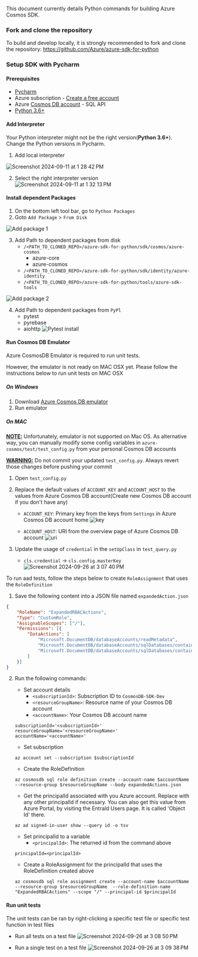This document currently details Python commands for building Azure Cosmos SDK.

### Fork and clone the repository
To build and develop locally, it is strongly recommended to fork and clone the repository: https://github.com/Azure/azure-sdk-for-python

### Setup SDK with Pycharm

#### Prerequisites
* [Pycharm][pycharm]
* Azure subscription - [Create a free account][azure_sub]
* Azure [Cosmos DB account][cosmos_account] - SQL API
* [Python 3.6+][python]

#### Add Interpreter
Your Python interpreter might not be the right version(**Python 3.6+**). Change the Python versions in Pycharm.
1. Add local interpreter

![Screenshot 2024-09-11 at 1 28 42 PM](https://github.com/user-attachments/assets/93b0815b-72e7-40ac-b865-c4f00c7627fa)

2. Select the right interpreter version
![Screenshot 2024-09-11 at 1 32 13 PM](https://github.com/user-attachments/assets/a4a881df-6e37-4a09-884c-dcece4daeefd)

#### Install dependent Packages
1. On the bottom left tool bar, go to `Python Packages`
2. Goto `Add Package` > `From Disk`

![Add package 1](https://github.com/user-attachments/assets/915883ff-f4bb-4a0b-94c0-eebeba740dc3)

3. Add Path to dependent packages from disk
   * `/<PATH_TO_CLONED_REPO>/azure-sdk-for-python/sdk/cosmos/azure-cosmos`
     * azure-core
     * azure-cosmos
   * `/<PATH_TO_CLONED_REPO>/azure-sdk-for-python/sdk/identity/azure-identity`
   * `/<PATH_TO_CLONED_REPO>/azure-sdk-for-python/tools/azure-sdk-tools`

![Add package 2](https://github.com/user-attachments/assets/8c97f03a-8c74-48b5-a194-457815f3260b)

4. Add Path to dependent packages from `PyPl`
   * pytest
   * pyrebase
   * aiohttp
![Pytest install](https://github.com/user-attachments/assets/0c39d706-2c78-4e62-9b0a-9604d088c6f9)

#### Run Cosmos DB Emulator
Azure CosmosDB Emulator is required to run unit tests.

However, the emulator is not ready on MAC OSX yet. Please follow the instructions below to run unit tests on MAC OSX 

##### On Windows
1. Download [Azure Cosmos DB emulator][cosmos_db_emulator]
2. Run emulator

##### On MAC
**<u>NOTE:</u>** Unfortunately, emulator is not supported on Mac OS. As alternative way, you can manually modify some config variables in `azure-cosmos/test/test_config.py` from your personal Cosmos DB accounts

**<u>WARNING:</u>** Do not commit your updated `test_config.py`. Always revert those changes before pushing your commit

1. Open `test_config.py`
2. Replace the default values of `ACCOUNT_KEY` and `ACCOUNT_HOST` to the values from Azure Cosmos DB account(Create new Cosmos DB account if you don't have any)
    - `ACCOUNT_KEY`: Primary key from the keys from `Settings` in Azure Cosmos DB account home
![key](https://github.com/user-attachments/assets/db920127-ee80-4d8d-a79e-503e5ea629e3)

    - `ACCOUNT_HOST`: URI from the overview page of Azure Cosmos DB account
![uri](https://github.com/user-attachments/assets/034a700d-47c7-41ee-90cd-afd534729d37)

3. Update the usage of `credential` in the `setUpClass` in `test_query.py`
    - `cls.credential` -> `cls.config.masterKey`
![Screenshot 2024-09-26 at 3 07 40 PM](https://github.com/user-attachments/assets/146cb09e-2123-4784-831b-4e731376ea92)

To run aad tests, follow the steps below to create `RoleAssignment` that uses the `RoleDefinition`
1. Save the following content into a JSON file named `expandedAction.json`
```json
{
    "RoleName": "ExpandedRBACActions",
    "Type": "CustomRole",
    "AssignableScopes": ["/"],
    "Permissions": [{
        "DataActions": [
            "Microsoft.DocumentDB/databaseAccounts/readMetadata",
            "Microsoft.DocumentDB/databaseAccounts/sqlDatabases/containers/*",
            "Microsoft.DocumentDB/databaseAccounts/sqlDatabases/containers/items/*"
        ]
    }]
}
```
2. Run the following commands:
   - Set account details
     - `<subscriptionId>`: Subscription ID to `CosmosDB-SDK-Dev`
     - `<resourceGroupName>`: Resource name of your Cosmos DB account
     - `<accountName>`: Your Cosmos DB account name
    ```shell
    subscriptionId='<subscriptionId>'
    resourceGroupName='<resourceGroupName>'
    accountName='<accountName>'
    ```

   - Set subscription
    ```shell
    az account set --subscription $subscriptionId
    ```
    
    - Create the RoleDefinition 
    ```shell
    az cosmosdb sql role definition create --account-name $accountName --resource-group $resourceGroupName --body expandedActions.json
    ```
    
    - Get the principalId associated with you Azure account. Replace with any other principalId if necessary. You can also get this value from Azure Portal, by visiting the EntraId Users page. It is called 'Object Id' there.
    ```shell
    az ad signed-in-user show --query id -o tsv
    ```
        
    - Set principalId to a variable
      - `<principalId>`: The returned id from the command above
    ```shell
    principalId=<principalId>
    ```
    
    - Create a RoleAssignment for the principalId that uses the RoleDefinition created above
    ```shell
    az cosmosdb sql role assignment create --account-name $accountName --resource-group $resourceGroupName  --role-definition-name "ExpandedRBACActions" --scope "/" --principal-id $principalId
    ```
#### Run unit tests
The unit tests can be ran by right-clicking a specific test file or specific test function in test files

- Run all tests on a test file
![Screenshot 2024-09-26 at 3 08 50 PM](https://github.com/user-attachments/assets/c47760fc-8302-4c52-8826-23c81d13b123)

- Run a single test on a test file
![Screenshot 2024-09-26 at 3 09 38 PM](https://github.com/user-attachments/assets/65d01c13-82b7-4485-9103-fd7b8bde71fb)

<!-- LINKS -->
[azure_sub]: https://azure.microsoft.com/free/
[cosmos_account]: https://docs.microsoft.com/azure/cosmos-db/account-overview
[python]: https://www.python.org/downloads/
[pycharm]: https://www.jetbrains.com/pycharm/
[cosmos_db_emulator]: https://learn.microsoft.com/en-us/azure/cosmos-db/emulator


